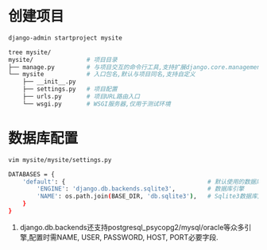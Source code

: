 # 创建项目

```bash
django-admin startproject mysite

tree mysite/
mysite/               # 项目目录
├── manage.py         # 与项目交互的命令行工具,支持扩展django.core.management.base.BaseCommand
└── mysite            # 入口包名,默认与项目同名,支持自定义
    ├── __init__.py   
    ├── settings.py   # 项目配置
    ├── urls.py       # 项目URL路由入口
    └── wsgi.py       # WSGI服务器,仅用于测试环境
```

# 数据库配置

```bash
vim mysite/mysite/settings.py 

DATABASES = {
    'default': {                                        # 默认使用的数据库,可配置多个选用
        'ENGINE': 'django.db.backends.sqlite3',         # 数据库引擎
        'NAME': os.path.join(BASE_DIR, 'db.sqlite3'),   # Sqlite3数据库文件绝对路径
    }
}
```

1. django.db.backends还支持postgresql_psycopg2/mysql/oracle等众多引擎,配置时需NAME, USER, PASSWORD, HOST, PORT必要字段.

